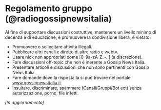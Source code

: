 # Regolamento gruppo (@radiogossipnewsitalia)
 
Al fine di supportare discussioni costruttive, mantenere un livello minimo di decenza e di educazione, e promuovere la condivisione libera, è vietato:

- Promuovere o sollecitare attività illegali.
- Pubblicare altri canali e dirette di altre radio e webtv.
- Usare nick non appropriati come [0-9a-zA-Z_\-\. ] (a discrezione).
- Fare discussioni off-topic che non è inerente a Gossip News Italia.
- Presentare articoli e discussioni che non sono pertinenti con Gossip News Italia.
- Fare domande dove la risposta la si può trovare nel portale www.gossipnewsitalia.it.
- Insultare, discriminare, spammare (Canali/Gruppi/Bot ect) senza autorizzazione, porno, file infetti.

*[In aggiornamento]*
